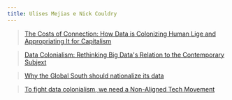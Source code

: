 ```yaml
---
title: Ulises Mejias e Nick Couldry
---
```


> <a href="https://www.sup.org/books/title/?id=28816">The Costs of Connection: How Data is Colonizing Human Lige and Appropriating It for Capitalism</a>
 
> <a href="https://journals.sagepub.com/doi/full/10.1177/1527476418796632">Data Colonialism: Rethinking Big Data's Relation to the Contemporary Subjext</a>
 
> <a href="https://www.aljazeera.com/indepth/opinion/global-south-nationalise-data-191211082728186.html">Why the Global South should nationalize its data</a>
 
> <a href="https://www.aljazeera.com/indepth/opinion/aligned-technologies-movement-200907090048112.html">To fight data colonialism, we need a Non-Aligned Tech Movement</a>
